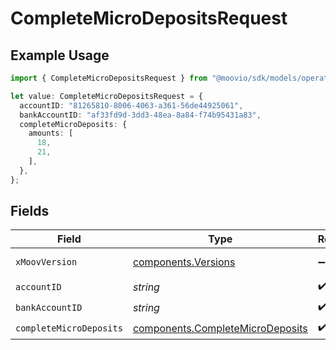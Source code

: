 # CompleteMicroDepositsRequest

## Example Usage

```typescript
import { CompleteMicroDepositsRequest } from "@moovio/sdk/models/operations";

let value: CompleteMicroDepositsRequest = {
  accountID: "81265810-8006-4063-a361-56de44925061",
  bankAccountID: "af33fd9d-3dd3-48ea-8a84-f74b95431a83",
  completeMicroDeposits: {
    amounts: [
      18,
      21,
    ],
  },
};
```

## Fields

| Field                                                                                | Type                                                                                 | Required                                                                             | Description                                                                          |
| ------------------------------------------------------------------------------------ | ------------------------------------------------------------------------------------ | ------------------------------------------------------------------------------------ | ------------------------------------------------------------------------------------ |
| `xMoovVersion`                                                                       | [components.Versions](../../models/components/versions.md)                           | :heavy_minus_sign:                                                                   | Specify an API version.                                                              |
| `accountID`                                                                          | *string*                                                                             | :heavy_check_mark:                                                                   | N/A                                                                                  |
| `bankAccountID`                                                                      | *string*                                                                             | :heavy_check_mark:                                                                   | N/A                                                                                  |
| `completeMicroDeposits`                                                              | [components.CompleteMicroDeposits](../../models/components/completemicrodeposits.md) | :heavy_check_mark:                                                                   | N/A                                                                                  |